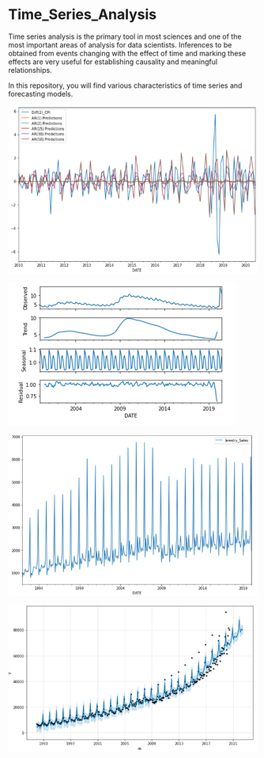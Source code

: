 # Time_Series_Analysis

Time series analysis is the primary tool in most sciences and one of the most important areas of analysis for data scientists. 
Inferences to be obtained from events changing with the effect of time and marking these effects are very useful for establishing causality and meaningful relationships.

In this repository, you will find various characteristics of time series and forecasting models.


![](Images/CPI.png) 

![](Images/ETS.png)

![](Images/Jew.png)

![](Images/fACE.png)



